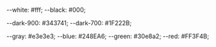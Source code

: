 --white: #fff;
--black: #000;

--dark-900: #343741;
--dark-700: #1F222B;

--gray: #e3e3e3;
--blue: #248EA6;
--green: #30e8a2;
--red: #FF3F4B;